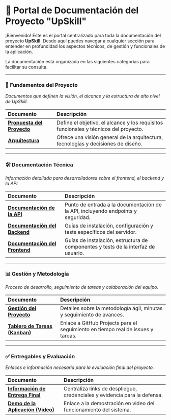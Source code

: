 # 📄 Portal de Documentación del Proyecto "UpSkill"

¡Bienvenido! Este es el portal centralizado para toda la documentación del proyecto **UpSkill**. Desde aquí puedes navegar a cualquier sección para entender en profundidad los aspectos técnicos, de gestión y funcionales de la aplicación.

La documentación está organizada en las siguientes categorías para facilitar su consulta.

---

### 🎯 Fundamentos del Proyecto

_Documentos que definen la visión, el alcance y la estructura de alto nivel de UpSkill._

| Documento                                            | Descripción                                                                          |
| :--------------------------------------------------- | :----------------------------------------------------------------------------------- |
| **[Propuesta del Proyecto](./proyecto/proposal.md)** | Define el objetivo, el alcance y los requisitos funcionales y técnicos del proyecto. |
| **[Arquitectura](./proyecto/arquitectura.md)**       | Ofrece una visión general de la arquitectura, tecnologías y decisiones de diseño.    |

---

### 🛠️ Documentación Técnica

_Información detallada para desarrolladores sobre el frontend, el backend y la API._

| Documento                                              | Descripción                                                                        |
| :----------------------------------------------------- | :--------------------------------------------------------------------------------- |
| **[Documentación de la API](./api/README.md)**         | Punto de entrada a la documentación de la API, incluyendo endpoints y seguridad.   |
| **[Documentación del Backend](./backend/README.md)**   | Guías de instalación, configuración y tests específicos del servidor.              |
| **[Documentación del Frontend](./frontend/README.md)** | Guías de instalación, estructura de componentes y tests de la interfaz de usuario. |

---

### 📊 Gestión y Metodología

_Proceso de desarrollo, seguimiento de tareas y colaboración del equipo._

| Documento                                                                          | Descripción                                                                     |
| :--------------------------------------------------------------------------------- | :------------------------------------------------------------------------------ |
| **[Gestión del Proyecto](./gestion/README.md)**                                    | Detalles sobre la metodología ágil, minutas y seguimiento de avances.           |
| **[Tablero de Tareas (Kanban)](https://github.com/orgs/upskill-team/projects/4/)** | Enlace a GitHub Projects para el seguimiento en tiempo real de issues y tareas. |

---

### ✅ Entregables y Evaluación

_Enlaces e información necesaria para la evaluación final del proyecto._

| Documento                                                          | Descripción                                                               |
| :----------------------------------------------------------------- | :------------------------------------------------------------------------ |
| **[Información de Entrega Final](./entregables/entrega-final.md)** | Centraliza links de despliegue, credenciales y evidencia para la defensa. |
| **[Demo de la Aplicación (Video)](./youtube.com)**                 | Enlace a la demostración en video del funcionamiento del sistema.         |
